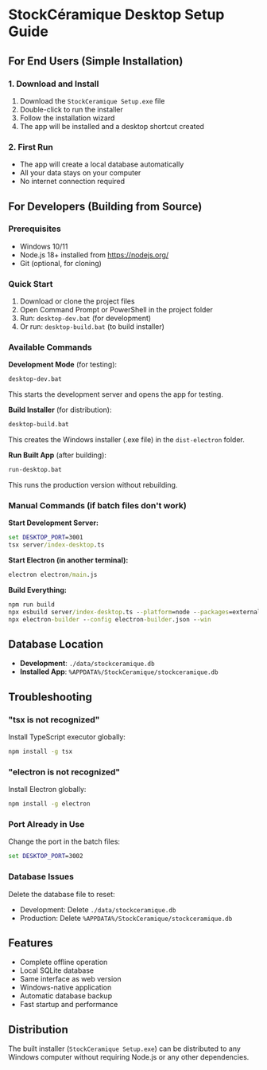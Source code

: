 # StockCéramique Desktop Setup Guide

## For End Users (Simple Installation)

### 1. Download and Install
1. Download the `StockCeramique Setup.exe` file
2. Double-click to run the installer
3. Follow the installation wizard
4. The app will be installed and a desktop shortcut created

### 2. First Run
- The app will create a local database automatically
- All your data stays on your computer
- No internet connection required

## For Developers (Building from Source)

### Prerequisites
- Windows 10/11
- Node.js 18+ installed from https://nodejs.org/
- Git (optional, for cloning)

### Quick Start
1. Download or clone the project files
2. Open Command Prompt or PowerShell in the project folder
3. Run: `desktop-dev.bat` (for development)
4. Or run: `desktop-build.bat` (to build installer)

### Available Commands

**Development Mode** (for testing):
```cmd
desktop-dev.bat
```
This starts the development server and opens the app for testing.

**Build Installer** (for distribution):
```cmd
desktop-build.bat
```
This creates the Windows installer (.exe file) in the `dist-electron` folder.

**Run Built App** (after building):
```cmd
run-desktop.bat
```
This runs the production version without rebuilding.

### Manual Commands (if batch files don't work)

**Start Development Server:**
```cmd
set DESKTOP_PORT=3001
tsx server/index-desktop.ts
```

**Start Electron (in another terminal):**
```cmd
electron electron/main.js
```

**Build Everything:**
```cmd
npm run build
npx esbuild server/index-desktop.ts --platform=node --packages=external --bundle --format=esm --outdir=dist-desktop
npx electron-builder --config electron-builder.json --win
```

## Database Location
- **Development**: `./data/stockceramique.db`
- **Installed App**: `%APPDATA%/StockCeramique/stockceramique.db`

## Troubleshooting

### "tsx is not recognized"
Install TypeScript executor globally:
```cmd
npm install -g tsx
```

### "electron is not recognized"
Install Electron globally:
```cmd
npm install -g electron
```

### Port Already in Use
Change the port in the batch files:
```cmd
set DESKTOP_PORT=3002
```

### Database Issues
Delete the database file to reset:
- Development: Delete `./data/stockceramique.db`
- Production: Delete `%APPDATA%/StockCeramique/stockceramique.db`

## Features
- Complete offline operation
- Local SQLite database
- Same interface as web version
- Windows-native application
- Automatic database backup
- Fast startup and performance

## Distribution
The built installer (`StockCeramique Setup.exe`) can be distributed to any Windows computer without requiring Node.js or any other dependencies.